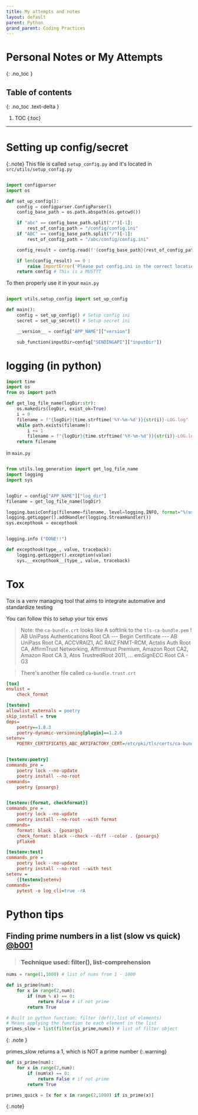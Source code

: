 ```yaml
---
title: My attempts and notes
layout: default
parent: Python 
grand_parent: Coding Practices
---
```

# Personal Notes or My Attempts
{: .no_toc }

## Table of contents
{: .no_toc .text-delta }

1. TOC
{:toc}

---
# Setting up config/secret

{:.note}
This file is called `setup_config.py` and it's located in `src/utils/setup_config.py`

```python

import configparser
import os

def set_up_config():
    config = configparser.ConfigParser()
    config_base_path = os.path.abspath(os.getcwd())

    if "abc" == config_base_path.split("/")[-1]:
        rest_of_config_path = "/config/config.ini"
    if "ABC" == config_base_path.split("/")[-1]:
        rest_of_config_path = "/abc/config/config.ini"

    config_result = config.read(f'{config_base_path}{rest_of_config_path}')

    if len(config_result) == 0 :
        raise ImportError('Please put config.ini in the correct location!!')
    return config # This is a MUSTTT

```

To then properly use it in your `main.py`

```python

import utils.setup_config import set_up_config

def main():
    config = set_up_config() # Setup config ini
    secret = set_up_secret() # Setup secret ini

    __version__ = config["APP_NAME"]["version"]

    sub_function(inputDir=config["SENDINGAPI"]["inputDir"])

```

# logging (in python)

```python
import time
import os
from os import path

def get_log_file_name(logDir:str):
    os.makedirs(logDir, exist_ok=True)
    i = 0
    filename = f"{logDir}{time.strftime('%Y-%m-%d')}{str(i)}-LOG.log"
    while path.exists(filename):
        i += 1
        filename = f"{logDir}{time.strftime('%Y-%m-%d')}{str(i)}-LOG.log"
    return filename

```

in `main.py`

```python

from utils.log_generation import get_log_file_name
import logging
import sys


logDir = config["APP_NAME"]["log_dir"]
filename = get_log_file_name(logDir)

logging.basicConfig(filename=filename, level=logging.INFO, format="%(asctime)s - %(levelname)s - %(message)s")
logging.getLogger().addHandler(logging.StreamHandler())
sys.excepthook = excepthook


logging.info ("DONE!!")

def excepthook(type_, value, traceback):
    logging.getLogger().exception(value)
    sys.__excepthook__(type_, value, traceback)


```



# Tox 

Tox is a venv managing tool that aims to integrate automative and standardize testing  

You can follow this to setup your tox envs

> Note: the `ca-bundle.crt` looks like
> A softlink to the `tls-ca-bundle.pem` !
> AB UniPass Authentications Root CA
> --- Begin Certificate ---
> AB UniPass Root CA, ACCVRAIZ1, AC RAIZ FNMT-RCM, Actalis Auth Root CA, AffirmTrust Networking, Affirmtrust Premium, Amazon Root CA2, Amazon Root CA 3, Atos TrustredRoot 2011, ... emSignECC Root CA - G3

> There's another file called `ca-bundle.trust.crt`

```ini
[tox]
envlist =
    check_format

[testenv]
allowlist_externals = poetry
skip_install = true
deps=
    poetry==1.8.3
    poetry-dynamic-versioning[plugin]==1.2.0
setenv=
    POETRY_CERTIFICATES_ABC_ARTIFACTORY_CERT=/etc/pki/tls/certs/ca-bundle.crt


[testenv:poetry]
commands_pre =
    poetry lock --no-update
    poetry install --no-root
commands=
    poetry {posargs}


[testenv:{format, checkformat}]
commands_pre =
    poetry lock --no-update
    poetry install --no-root --with format
commands=
    format: black . {posargs}
    check_format: black --check --diff --color . {posargs}
    pflake8

[testenv:test]
commands_pre =
    poetry lock --no-update
    poetry install --no-root --with test
setenv =
    {[testenv]setenv}
commands=
    pytest -o log_cli=true -rA


```

# Python tips 

## Finding prime numbers in a list (slow vs quick) [@b001](https://www.youtube.com/shorts/g9fIWtSexLs)
> ### Technique used: filter(), list-comprehension

```python
nums = range(1,1000) # list of nums from 1 - 1000

def is_prime(num):
    for x in range(2,num):
        if (num % x) == 0:
            return False # if not prime
        return True

# Built in python function: filter (def(),list of elements) 
# Means applying the function to each element in the list 
primes_slow = list(filter(is_prime,nums)) # list of filter object 
```
{: .note }

primes_slow returns a 1, which is NOT a prime number
{:.warning}

```python
def is_prime(num):
    for x in range(2,num):
        if (num%x) == 0:
            return False # if not prime
        return True

primes_quick = [x for x in range(2,1000) if is_prime(x)]
```
{:.note}